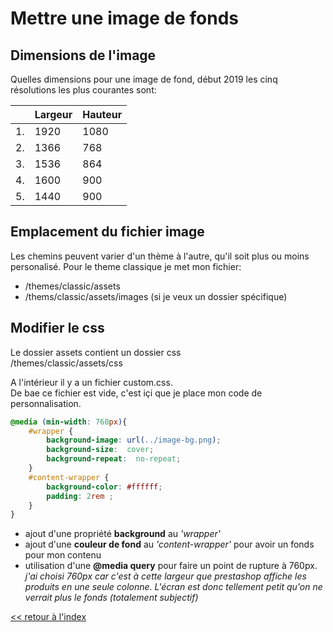 # Mettre une image de fonds  

## Dimensions de l'image  

Quelles dimensions pour une image de fond, début 2019 les cinq résolutions les plus courantes sont:  

|       |  Largeur   | Hauteur     |
| ----- | ---------- | ----------- |
|   1.  |  1920      | 1080        |
|   2.  |  1366      |  768        |
|   3.  |  1536      |  864        |
|   4.  |  1600      |  900        |
|   5.  |  1440      |  900        |  
  
## Emplacement du fichier image
Les chemins peuvent varier d'un thème à l'autre, qu'il soit plus ou moins personalisé.  Pour le theme classique je met mon fichier:  

* /themes/classic/assets
* /thems/classic/assets/images (si je veux un dossier spécifique)  


## Modifier le css  

Le dossier assets contient un dossier css  
/themes/classic/assets/css  
  
A l'intérieur il y a un  fichier custom.css.  
De bae ce fichier est vide, c'est içi que je place mon code de personnalisation.

```css
@media (min-width: 760px){
    #wrapper {
        background-image: url(../image-bg.png);
        background-size:  cover;
        background-repeat:  no-repeat;
    }
    #content-wrapper {
        background-color: #ffffff;
        padding: 2rem ;
    }
}
```
* ajout d'une propriété **background** au *'wrapper'*
* ajout d'une **couleur de fond** au *'content-wrapper'* pour avoir un fonds pour mon contenu
* utilisation d'une  **@media query** pour faire un point de rupture à 760px.  
*j'ai choisi 760px car c'est à cette largeur que prestashop affiche les produits en une seule colonne.  L'écran est donc tellement petit qu'on ne verrait plus le fonds (totalement subjectif)*  

[<< retour à l'index](index.md)

